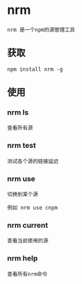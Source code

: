 # nrm

    nrm 是一个npm的源管理工具

## 获取

    npm install nrm -g

## 使用

### nrm ls

    查看所有源

### nrm test

    测试各个源的链接延迟

### nrm use

    切换到某个源

    例如 nrm use cnpm

### nrm current

    查看当前使用的源

### nrm help

    查看所有nrm命令